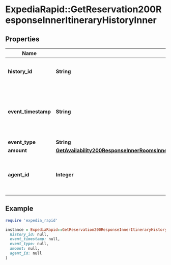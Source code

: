 # ExpediaRapid::GetReservation200ResponseInnerItineraryHistoryInner

## Properties

| Name | Type | Description | Notes |
| ---- | ---- | ----------- | ----- |
| **history_id** | **String** | Itinerary history id for particular change. | [optional] |
| **event_timestamp** | **String** | Date and time in UTC of the change event, in extended ISO 8601 format. | [optional] |
| **event_type** | **String** |  | [optional] |
| **amount** | [**GetAvailability200ResponseInnerRoomsInnerRatesInnerOccupancyPricingValueTotalsInclusiveBillableCurrency**](GetAvailability200ResponseInnerRoomsInnerRatesInnerOccupancyPricingValueTotalsInclusiveBillableCurrency.md) |  | [optional] |
| **agent_id** | **Integer** | An agent user id number associated with a modification. | [optional] |

## Example

```ruby
require 'expedia_rapid'

instance = ExpediaRapid::GetReservation200ResponseInnerItineraryHistoryInner.new(
  history_id: null,
  event_timestamp: null,
  event_type: null,
  amount: null,
  agent_id: null
)
```

